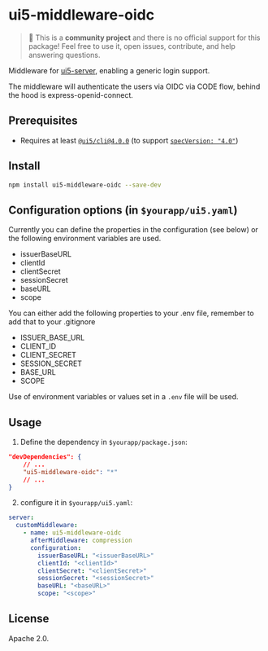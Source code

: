 # ui5-middleware-oidc

> :wave: This is a **community project** and there is no official support for this package! Feel free to use it, open issues, contribute, and help answering questions.

Middleware for [ui5-server](https://github.com/SAP/ui5-server), enabling a generic login support.

The middleware will authenticate the users via OIDC via CODE flow, behind the hood is express-openid-connect.

## Prerequisites

- Requires at least [`@ui5/cli@4.0.0`](https://sap.github.io/ui5-tooling/v4/pages/CLI/) (to support [`specVersion: "4.0"`](https://sap.github.io/ui5-tooling/pages/Configuration/#specification-version-40))

## Install

```bash
npm install ui5-middleware-oidc --save-dev

```

## Configuration options (in `$yourapp/ui5.yaml`)

Currently you can define the properties in the configuration (see below) or the following environment variables are used.

- issuerBaseURL
- clientId
- clientSecret
- sessionSecret
- baseURL
- scope

You can either add the following properties to your .env file, remember to add that to your .gitignore

- ISSUER_BASE_URL
- CLIENT_ID
- CLIENT_SECRET
- SESSION_SECRET
- BASE_URL
- SCOPE

Use of environment variables or values set in a `.env` file will be used.

## Usage

1. Define the dependency in `$yourapp/package.json`:

```json
"devDependencies": {
    // ...
    "ui5-middleware-oidc": "*"
    // ...
}
```

2. configure it in `$yourapp/ui5.yaml`:

```yaml
server:
  customMiddleware:
    - name: ui5-middleware-oidc
      afterMiddleware: compression
      configuration:
        issuerBaseURL: "<issuerBaseURL>"
        clientId: "<clientId>"
        clientSecret: "<clientSecret>"
        sessionSecret: "<sessionSecret>"
        baseURL: "<baseURL>"
        scope: "<scope>"

```

## License

Apache 2.0.